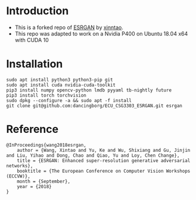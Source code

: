 # Introduction

- This is a forked repo of [ESRGAN](https://github.com/xinntao/ESRGAN) by [xinntao](https://github.com/xinntao).
- This repo was adapted to work on a Nvidia P400 on Ubuntu 18.04 x64 with CUDA 10

# Installation
```
sudo apt install python3 python3-pip git
sudo apt install cuda nvidia-cuda-toolkit
pip3 install numpy opencv-python lmdb pyyaml tb-nightly future
pip3 install torch torchvision
sudo dpkg --configure -a && sudo apt -f install
git clone git@github.com:dancingborg/ECU_CSG3303_ESRGAN.git esrgan
```

# Reference
<!--
    @article{wang2018esrgan,
        author={Wang, Xintao and Yu, Ke and Wu, Shixiang and Gu, Jinjin and Liu, Yihao and Dong, Chao and Loy, Chen Change and Qiao, Yu and Tang, Xiaoou},
        title={ESRGAN: Enhanced super-resolution generative adversarial networks},
        journal={arXiv preprint arXiv:1809.00219},
        year={2018}
    }
-->    
    @InProceedings{wang2018esrgan,
        author = {Wang, Xintao and Yu, Ke and Wu, Shixiang and Gu, Jinjin and Liu, Yihao and Dong, Chao and Qiao, Yu and Loy, Chen Change},
        title = {ESRGAN: Enhanced super-resolution generative adversarial networks},
        booktitle = {The European Conference on Computer Vision Workshops (ECCVW)},
        month = {September},
        year = {2018}
    }
